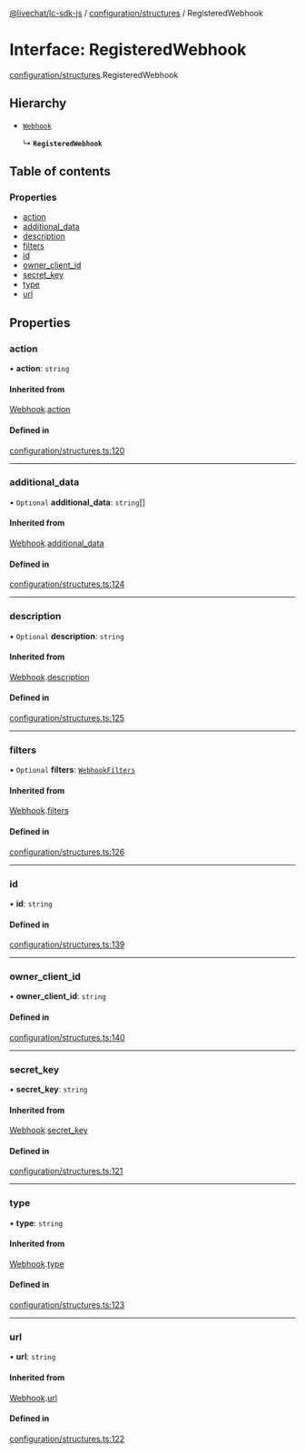 [@livechat/lc-sdk-js](../README.md) / [configuration/structures](../modules/configuration_structures.md) / RegisteredWebhook

# Interface: RegisteredWebhook

[configuration/structures](../modules/configuration_structures.md).RegisteredWebhook

## Hierarchy

- [`Webhook`](configuration_structures.Webhook.md)

  ↳ **`RegisteredWebhook`**

## Table of contents

### Properties

- [action](configuration_structures.RegisteredWebhook.md#action)
- [additional\_data](configuration_structures.RegisteredWebhook.md#additional_data)
- [description](configuration_structures.RegisteredWebhook.md#description)
- [filters](configuration_structures.RegisteredWebhook.md#filters)
- [id](configuration_structures.RegisteredWebhook.md#id)
- [owner\_client\_id](configuration_structures.RegisteredWebhook.md#owner_client_id)
- [secret\_key](configuration_structures.RegisteredWebhook.md#secret_key)
- [type](configuration_structures.RegisteredWebhook.md#type)
- [url](configuration_structures.RegisteredWebhook.md#url)

## Properties

### action

• **action**: `string`

#### Inherited from

[Webhook](configuration_structures.Webhook.md).[action](configuration_structures.Webhook.md#action)

#### Defined in

[configuration/structures.ts:120](https://github.com/livechat/lc-sdk-js/blob/951da85/src/configuration/structures.ts#L120)

___

### additional\_data

• `Optional` **additional\_data**: `string`[]

#### Inherited from

[Webhook](configuration_structures.Webhook.md).[additional_data](configuration_structures.Webhook.md#additional_data)

#### Defined in

[configuration/structures.ts:124](https://github.com/livechat/lc-sdk-js/blob/951da85/src/configuration/structures.ts#L124)

___

### description

• `Optional` **description**: `string`

#### Inherited from

[Webhook](configuration_structures.Webhook.md).[description](configuration_structures.Webhook.md#description)

#### Defined in

[configuration/structures.ts:125](https://github.com/livechat/lc-sdk-js/blob/951da85/src/configuration/structures.ts#L125)

___

### filters

• `Optional` **filters**: [`WebhookFilters`](configuration_structures.WebhookFilters.md)

#### Inherited from

[Webhook](configuration_structures.Webhook.md).[filters](configuration_structures.Webhook.md#filters)

#### Defined in

[configuration/structures.ts:126](https://github.com/livechat/lc-sdk-js/blob/951da85/src/configuration/structures.ts#L126)

___

### id

• **id**: `string`

#### Defined in

[configuration/structures.ts:139](https://github.com/livechat/lc-sdk-js/blob/951da85/src/configuration/structures.ts#L139)

___

### owner\_client\_id

• **owner\_client\_id**: `string`

#### Defined in

[configuration/structures.ts:140](https://github.com/livechat/lc-sdk-js/blob/951da85/src/configuration/structures.ts#L140)

___

### secret\_key

• **secret\_key**: `string`

#### Inherited from

[Webhook](configuration_structures.Webhook.md).[secret_key](configuration_structures.Webhook.md#secret_key)

#### Defined in

[configuration/structures.ts:121](https://github.com/livechat/lc-sdk-js/blob/951da85/src/configuration/structures.ts#L121)

___

### type

• **type**: `string`

#### Inherited from

[Webhook](configuration_structures.Webhook.md).[type](configuration_structures.Webhook.md#type)

#### Defined in

[configuration/structures.ts:123](https://github.com/livechat/lc-sdk-js/blob/951da85/src/configuration/structures.ts#L123)

___

### url

• **url**: `string`

#### Inherited from

[Webhook](configuration_structures.Webhook.md).[url](configuration_structures.Webhook.md#url)

#### Defined in

[configuration/structures.ts:122](https://github.com/livechat/lc-sdk-js/blob/951da85/src/configuration/structures.ts#L122)
